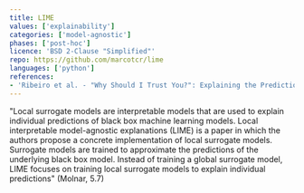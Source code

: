```yaml
---
title: LIME
values: ['explainability']
categories: ['model-agnostic']
phases: ['post-hoc']
licence: 'BSD 2-Clause "Simplified"'
repo: https://github.com/marcotcr/lime
languages: ['python']
references: 
- 'Ribeiro et al. - "Why Should I Trust You?": Explaining the Predictions of Any Classifier https://arxiv.org/abs/1602.04938'
---
```


"Local surrogate models are interpretable models that are used to explain individual predictions of black box machine learning models. Local interpretable model-agnostic explanations (LIME) is a paper in which the authors propose a concrete implementation of local surrogate models. Surrogate models are trained to approximate the predictions of the underlying black box model. Instead of training a global surrogate model, LIME focuses on training local surrogate models to explain individual predictions" (Molnar, 5.7)
